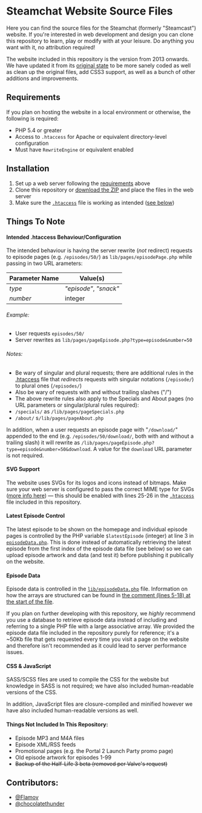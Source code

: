 # Steamchat Website Source Files

Here you can find the source files for the Steamchat (formerly "Steamcast") website. If you're interested in web development and design you can clone this repository to learn, play or modify with at your leisure. Do anything you want with it, no attribution required!

The website included in this repository is the version from 2013 onwards. We have updated it from its [original state](https://github.com/Flamov/steamchat-website/tree/c6ec7d23f21fbf421eb74abe7b1a97b9d83ec0c9) to be more sanely coded as well as clean up the original files, add CSS3 support, as well as a bunch of other additions and improvements.

## Requirements

If you plan on hosting the website in a local environment or otherwise, the following is required:

* PHP 5.4 or greater
* Access to `.htaccess` for Apache or equivalent directory-level configuration
 * Must have `RewriteEngine` or equivalent enabled

## Installation

1. Set up a web server following the [requirements](#requirements) above
2. Clone this repository or [download the ZIP](https://github.com/Flamov/steamchat-website/archive/master.zip) and place the files in the web server
3. Make sure the [`.htaccess`](.htaccess) file is working as intended ([see below](#intended-htaccess-behaviourconfiguration))

## Things To Note

#### Intended .htaccess Behaviour/Configuration

The intended behaviour is having the server rewrite (*not* redirect) requests to episode pages (e.g. `/episodes/50/`) as `lib/pages/episodePage.php` while passing in two URL arameters:

| Parameter Name | Value(s) |
|---|---|
| *type* | *"episode"*, *"snack"* |
| *number* | integer |

###### Example:
* User requests `episodes/50/`
* Server rewrites as `lib/pages/pageEpisode.php?type=episode&number=50`

###### Notes:
* Be wary of singular and plural requests; there are additional rules in the [.htaccess](.htaccess#L16-L18) file that *redirects* requests with singular notations (`/episode/`) to plural ones (`/episodes/`)
* Also be wary of requests with and without trailing slashes ("/")
* The above rewrite rules also apply to the Specials and About pages (no URL parameters or singular/plural rules required):
 * `/specials/` as `/lib/pages/pageSpecials.php`
 * `/about/` s`/lib/pages/pageAbout.php`

In addition, when a user requests an episode page with "`/download/`" appended to the end (e.g. `/episodes/50/download/`, both with and without a trailing slash) it will rewrite as `/lib/pages/pageEpisode.php?type=episode&number=50&download`. A value for the `download` URL parameter is not required.

#### SVG Support

The website uses SVGs for its logos and icons instead of bitmaps. Make sure your web server is configured to pass the correct MIME type for SVGs ([more info here](http://www.kaioa.com/node/45)) — this should be enabled with lines 25-26 in the [`.htaccess`](.htaccess#L25-L26) file included in this repository.

#### Latest Episode Control

The latest episode to be shown on the homepage and individual episode pages is controlled by the PHP variable `$latestEpisode` (integer) at line 3 in [`episodeData.php`](lib/episodeData.php#L3). This is done instead of automatically retrieving the latest episode from the first index of the episode data file (see below) so we can upload episode artwork and data (and test it) before publishing it publically on the website.

#### Episode Data

Episode data is controlled in the [`lib/episodeData.php`](lib/episodeData.php) file. Information on how the arrays are structured can be found in [the comment (lines 5-18) at the start of the file](lib/episodeData.php#L5-L18).

If you plan on further developing with this repository, we *highly* recommend you use a database to retrieve episode data instead of including and referring to a single PHP file with a large associative array. We provided the episode data file included in the repository purely for reference; it's a ~50Kb file that gets requested every time you visit a page on the website and therefore isn't recommended as it could lead to server performance issues.

#### CSS & JavaScript

SASS/SCSS files are used to compile the CSS for the website but knowledge in SASS is not required; we have also included human-readable versions of the CSS.

In addition, JavaScript files are closure-compiled and minified however we have also included human-readable versions as well.

#### Things Not Included In This Repository:
* Episode MP3 and M4A files
* Episode XML/RSS feeds
* Promotional pages (e.g. the Portal 2 Launch Party promo page)
* Old episode artwork for episodes 1-99
* ~~Backup of the Half-Life 3 beta (removed per Valve's request)~~

## Contributors:
* [@Flamov](https://www.github.com/Flamov)
* [@chocolatethunder](https://www.github.com/chocolatethunder)
